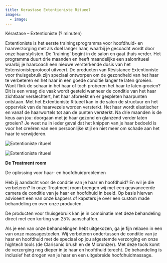 ```yaml
---
title: Kerastase Extentioniste Ritueel
images:
  - image:
---
```



K&eacute;rastase – Extentioniste (? minuten)

Extentioniste is het eerste trainingsprogramma voor hoofdhuid- en haarverzorging met als doel langer haar, waarbij je gecoacht wordt door onze haarstylisten. De 'training' begint in de salon en gaat thuis verder. Het programma duurt drie maanden en heeft maandelijks een salonritueel waarbij je haarcoach een nieuwe versterkende dosis van het Extensionisteprotocol uitvoert. De producten van Résistance Extentioniste voor thuisgebruik zijn speciaal ontworpen om de gezondheid van het haar te verbeteren en het haar in een goede conditie langer te laten groeien. Want flink de schaar in het haar of toch proberen het haar te laten groeien? Dit is een vraag die vaak wordt gesteld wanneer de conditie van het haar zichtbaar verslechtert, het haar afbreekt en er gespleten haarpunten ontstaan. Met het Extentioniste Ritueel kan in de salon de structuur en het oppervlak van de haarvezels worden versterkt. Het haar wordt elastischer en vanaf de haarwortels tot aan de punten versterkt. Na drie maanden is de keus aan jou: doorgaan met je haar gezond en glanzend verder laten groeien? Je weet nu in ieder geval dat het knippen van je haar bedoeld is voor het creëren van een persoonlijke stijl en niet meer om schade aan het haar te verwijderen.

![Extentioniste ritueel](/uploads/extentioniste.jpg) 

![Extentioniste ritueel](/uploads/extentioniste2.jpg)

**De Treatment room**

De oplossing voor haar- en hoofdhuidproblemen

Heb jij aandacht voor de conditie van je haar en hoofdhuid? En wil je die verbeteren? In onze Treatment room brengen wij met een geavanceerde camera de conditie van je haar en hoofdhuid in beeld. Op basis hiervan adviseert een van onze kappers of kapsters je over een custom made behandeling en over onze producten.

De producten voor thuisgebruik kan je in combinatie met deze behandeling direct met een korting van 25% aanschaffen.

Als je een van onze behandelingen hebt uitgekozen, ga je fijn relaxen in een van onze massagestoelen. Wij verbeteren ondertussen de conditie van je haar en hoofdhuid met de speciaal op jou afgestemde verzorging en onze hightech tools (de Clarisonic brush en de Micronizer). Met deze tools komt de verzorging nog dieper in je haar en hoofdhuid terecht. De behandeling is inclusief het drogen van je haar en een uitgebreide hoofdhuidmassage.